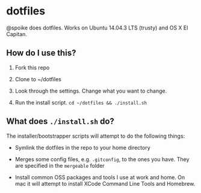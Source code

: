 # dotfiles

@spoike does dotfiles. Works on Ubuntu 14.04.3 LTS (trusty) and OS X El Capitan.

## How do I use this?

1. Fork this repo

2. Clone to ~/dotfiles

3. Look through the settings. Change what you want to change.

4. Run the install script. `cd ~/dotfiles && ./install.sh`

## What does `./install.sh` do?

The installer/bootstrapper scripts will attempt to do the following things:

* Symlink the dotfiles in the repo to your home directory

* Merges some config files, e.g. `.gitconfig`, to the ones you have. They are
  specified in the `mergeable` folder

* Install common OSS packages and tools I use at work and home. On mac it will
attempt to install XCode Command Line Tools and Homebrew.
